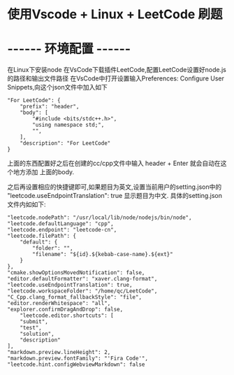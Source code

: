 # 使用Vscode + Linux + LeetCode 刷题

#  ------ 环境配置 ------
  在Linux下安装node
  在VsCode下载插件LeetCode,配置LeetCode设置好node.js的路径和输出文件路径
  在VsCode中打开设置输入Preferences: Configure User Snippets,向这个json文件中加入如下
    
    "For LeetCode": {
        "prefix": "header",
        "body": [
			"#include <bits/stdc++.h>",
			"using namespace std;",
            "",
        ],
        "description": "For LeetCode"
    }
  
  上面的东西配置好之后在创建的cc/cpp文件中输入 header + Enter 就会自动在这个地方添加 上面的body.
  
  之后再设置相应的快捷键即可,如果题目为英文,设置当前用户的setting.json中的  "leetcode.useEndpointTranslation": true 显示题目为中文.
  具体的setting.json文件内如如下:
  
    "leetcode.nodePath": "/usr/local/lib/node/nodejs/bin/node",
    "leetcode.defaultLanguage": "cpp",
    "leetcode.endpoint": "leetcode-cn",
    "leetcode.filePath": {
        "default": {
            "folder": "",
            "filename": "${id}.${kebab-case-name}.${ext}"
        }
    },
    "cmake.showOptionsMovedNotification": false,
    "editor.defaultFormatter": "xaver.clang-format",
    "leetcode.useEndpointTranslation": true,
    "leetcode.workspaceFolder": "/home/qc/LeetCode",
    "C_Cpp.clang_format_fallbackStyle": "file",
    "editor.renderWhitespace": "all",
    "explorer.confirmDragAndDrop": false,
        "leetcode.editor.shortcuts": [
        "submit",
        "test",
        "solution",
        "description"
    ],
    "markdown.preview.lineHeight": 2,
    "markdown.preview.fontFamily": "'Fira Code'",
    "leetcode.hint.configWebviewMarkdown": false
  
   

